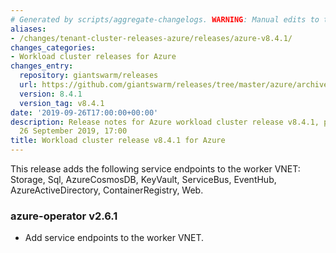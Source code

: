 ```yaml
---
# Generated by scripts/aggregate-changelogs. WARNING: Manual edits to this files will be overwritten.
aliases:
- /changes/tenant-cluster-releases-azure/releases/azure-v8.4.1/
changes_categories:
- Workload cluster releases for Azure
changes_entry:
  repository: giantswarm/releases
  url: https://github.com/giantswarm/releases/tree/master/azure/archived/v8.4.1
  version: 8.4.1
  version_tag: v8.4.1
date: '2019-09-26T17:00:00+00:00'
description: Release notes for Azure workload cluster release v8.4.1, published on
  26 September 2019, 17:00
title: Workload cluster release v8.4.1 for Azure
---
```


This release adds the following service endpoints to the worker VNET:
Storage, Sql, AzureCosmosDB, KeyVault, ServiceBus, EventHub, AzureActiveDirectory, ContainerRegistry, Web.

### azure-operator v2.6.1
- Add service endpoints to the worker VNET.
